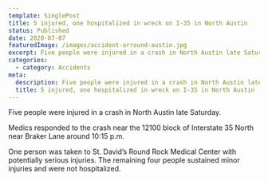 ```yaml
---
template: SinglePost
title: 5 injured, one hospitalized in wreck on I-35 in North Austin
status: Published
date: 2020-07-07
featuredImage: /images/accident-arround-austin.jpg
excerpt: Five people were injured in a crash in North Austin late Saturday.
categories:
  - category: Accidents
meta:
  description: Five people were injured in a crash in North Austin late Saturday.
  title: 5 injured, one hospitalized in wreck on I-35 in North Austin
---
```

<!--StartFragment-->

Five people were injured in a crash in North Austin late Saturday.

Medics responded to the crash near the 12100 block of Interstate 35 North near Braker Lane around 10:15 p.m.

One person was taken to St. David’s Round Rock Medical Center with potentially serious injuries. The remaining four people sustained minor injuries and were not hospitalized.

<!--EndFragment-->
